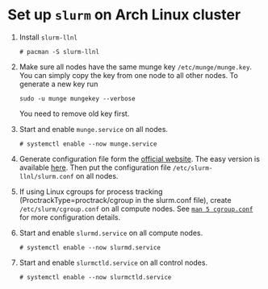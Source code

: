 # Set up `slurm` on Arch Linux cluster

1. Install `slurm-llnl`
   ```
   # pacman -S slurm-llnl
   ```
1. Make sure all nodes have the same munge key `/etc/munge/munge.key`.
   You can simply copy the key from one node to all other nodes.
   To generate a new key run
   ```
   sudo -u munge mungekey --verbose
   ```
   You need to remove old key first.

1. Start and enable `munge.service` on all nodes.
   ```
   # systemctl enable --now munge.service
   ```

1. Generate configuration file form the [official website](https://slurm.schedmd.com/configurator.html).
   The easy version is available [here](https://slurm.schedmd.com/configurator.easy.html).
   Then put the configuration file `/etc/slurm-llnl/slurm.conf` on all nodes.

1. If using Linux cgroups for process tracking (ProctrackType=proctrack/cgroup in the slurm.conf file),
   create `/etc/slurm/cgroup.conf` on all compute nodes.
   See [`man 5 cgroup.conf`](https://slurm.schedmd.com/cgroup.conf.html) for more configuration details.

1. Start and enable `slurmd.service` on all compute nodes.
   ```
   # systemctl enable --now slurmd.service
   ```

1. Start and enable `slurmctld.service` on all control nodes.
   ```
   # systemctl enable --now slurmctld.service
   ```

